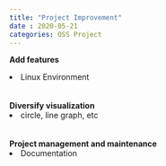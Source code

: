 ```yaml
---
title: "Project Improvement"
date : 2020-05-21
categories: OSS Project
---
```


<b>Add features</b><br>
<li>Linux Environment</li><br><br>
<b>Diversify visualization</b><br>
<li>circle, line graph, etc</li><br><br>
<b>Project management and maintenance</b><br>
<li>Documentation</li>
<br>
